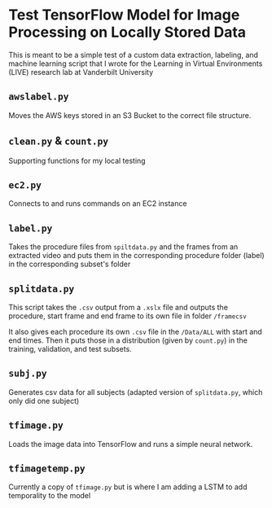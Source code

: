 # Test TensorFlow Model for Image Processing on Locally Stored Data
This is meant to be a simple test of a custom data extraction, labeling, and machine learning script that I wrote for the Learning in Virtual Environments (LIVE) research lab at Vanderbilt University

## `awslabel.py`
Moves the AWS keys stored in an S3 Bucket to the correct file structure.

## `clean.py` & `count.py`
Supporting functions for my local testing

## `ec2.py`
Connects to and runs commands on an EC2 instance

## `label.py`
Takes the procedure files from `spiltdata.py` and the frames from an extracted video and puts them in the corresponding procedure folder (label) in the corresponding subset's folder

## `splitdata.py`
This script takes the `.csv` output from a `.xslx` file and outputs the procedure, start frame and end frame to its own file in folder `/framecsv`

It also gives each procedure its own `.csv` file in the `/Data/ALL` with start and end times. Then it puts those in a distribution (given by `count.py`) in the training, validation, and test subsets.

## `subj.py`
Generates csv data for all subjects (adapted version of `splitdata.py`, which only did one subject)

## `tfimage.py`
Loads the image data into TensorFlow and runs a simple neural network.

## `tfimagetemp.py`
Currently a copy of `tfimage.py` but is where I am adding a LSTM to add temporality to the model

